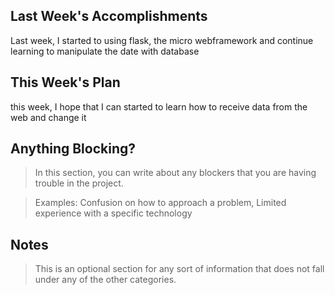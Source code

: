 ## Last Week's Accomplishments

Last week, I started to using flask, the micro webframework and continue learning to manipulate the date with database

## This Week's Plan

this week, I hope that I can started to learn how to receive data from the web and change it

## Anything Blocking?

> In this section, you can write about any blockers that you are having trouble in the project.

> Examples: Confusion on how to approach a problem, Limited experience with a specific technology

## Notes

> This is an optional section for any sort of information that does not fall under any of the other categories.
